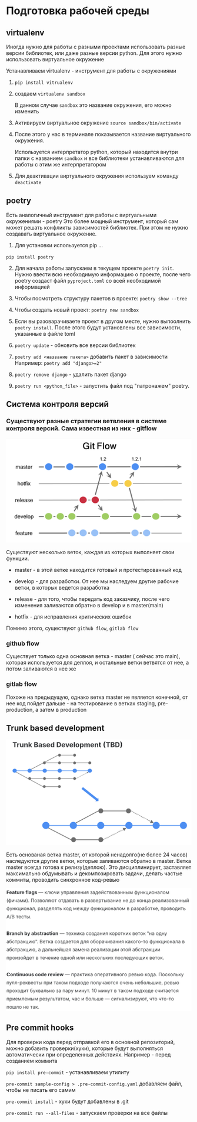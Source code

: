 # Подготовка рабочей среды

## virtualenv

Иногда нужно для работы с разными проектами использовать разные 
версии библиотек, или даже разные версии python.
Для этого нужно использовать виртуальное окружение

Устанавливаем virtualenv - инструмент для работы с окружениями

1. `pip install vitrualenv`

2. создаем `virtualenv sandbox`

    В данном случае `sandbox` это название окружения, его можно изменить

3. Активируем виртуальное окружение
    `source sandbox/bin/activate`
4. После этого у нас в терминале показывается название виртуального окружения. 
   
   Используется интерпретатор python, который находится внутри папки с названием `sandbox` и все библиотеки устанавливаются для работы с этим же интерпретатором

5. Для деактивации виртуального окружения используем команду `deactivate`

## poetry

Есть аналогичный инструмент для работы с виртуальными окружениями - poetry
Это более мощный инструмент, который сам может решать конфликты зависимостей библиотек. При этом не нужно создавать виртуальное окружение. 
1. Для установки используется pip ...

`pip install poetry`

2. Для начала работы запускаем в текущем проекте `poetry init`. Нужно ввести всю необходимую информацию о проекте, после чего poetry создаст файл `pyproject.toml` со всей необходимой информацией

3. Чтобы посмотреть структуру пакетов в проекте: `poetry show --tree`

4. Чтобы создать новый проект: `poetry new sandbox`

5. Если вы разоварачиваете проект в другом месте, нужно выпоолнить `poetry install`. После этого будут установлены все зависимости, указанные в файле toml

6. `poetry update` - обновить все версии библиотек

7. `poetry add <название пакета>` добавить пакет в зависимости
    Например: `poetry add "django>=2"`
8. `poetry remove django` - удалить пакет django

9. `poetry run <python_file>` - запустить файл под "патронажем" poetry. 

## Система контроля версий

### Существуют разные стратегии ветвления в системе контроля версий. Сама известная из них - gitflow

![gitflow](gitflow.png)

Существуют несколько веток, каждая из которых выполняет свои функции.

- master - в этой ветке находится готовый и протестированный код

- develop - для разработки. От нее мы наследуем другие рабочие ветки, в которых ведется разработка

- release - для того, чтобы передать код заказчику, после чего изменения заливаются обратно в develop и в master(main)

- hotfix - для исправления критических ошибок

Помимо этого, существуют `github flow`, `gitlab flow`

### github flow

Существует только одна основная ветка - master ( сейчас это main), которая используется для деплоя, и остальные ветки ветвятся от нее, а потом заливаются в нее же

### gitlab flow

Похоже на предыдущую, однако ветка master не является конечной, от нее код пойдет дальше - на тестирование в ветках staging, pre-production, а затем в production

## Trunk based development

![trunk based development](./trunk_based_development.png)

Есть основаная ветка master, от которой ненадолго(не более 24 часов) наследуются другие ветки, которые заливаются обратно в master. Ветка master всегда готова к релизу(деплою). Это дисциплинирует, заставляет максимально обдумывать и декомпозировать задачи, делать частые коммиты, проводить синхронное код-ревью

![techniques](./trunk_based_techniques.png)

## Pre commit hooks

Для проверки кода перед отправкой его в основной репозиторий, можно добавить проверки(хуки), которые будут выполняться автоматически при определенных действиях. Например - перед созданием коммита

`pip install pre-commit` - устанавливаем утилиту

`pre-commit sample-config > .pre-commit-config.yaml` добавляем файл, чтобы не писать его самим

`pre-commit install` - хуки будут добавлены в .git

`pre-commit run --all-files` - запускаем проверки на все файлы 